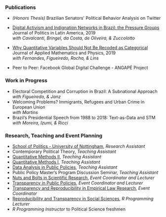 
### Publications
-  _(Honors Thesis)_ Brazilian Senators' Political Behavior Analysis on Twitter

-	[Digital Activism and Indignation Networks in Brazil: the Pressure Groups](https://journals.sagepub.com/doi/pdf/10.1177/1866802X19840455)<br/>
  Journal of Politics in Latin America, 2019 <br/>
  _with Cavalcanti, Bringel, da Costa, de Oliveira, & Zuccolotto_ <br/>

-	[Why Quantitative Variables Should Not Be Recoded as Categorical](https://www.scirp.org/journal/paperinformation.aspx?paperid=93794)<br/>
  Journal of Applied Mathematics and Physics, 2019 <br/>
  _with Fernandes, Figueiredo, Rocha, & Lins_ <br/>

- Peer to Peer: Facebook Global Digital Challenge - ANGAPÉ Project

### Work in Progress
-	Electoral Competition and Corruption in Brazil: A Subnational Approach <br/>
  _with Figueiredo, & Janz_
- Welcoming Problems? Immigrants, Refugees and Urban Crime in European Union <br/>
  _with Martins_
-	Brazil’s Presidential Speech from 1988 to 2018: Text-as-Data and STM <br/>
  _with Moreira, Izumi, & Ricci_

### Research, Teaching and Event Planning
- [School of Politics - University of Nottingham](https://www.nottingham.ac.uk/politics/), _Research Assistant_
-	Contemporary Political Theory, _Teaching Assistant_
  - [Quantitative Methods II](https://osf.io/vuaec/), _Teaching Assistant_
-	[Quantitative Methods I](https://osf.io/xm6b4/), _Teaching Assistant_
- [Data Analysis in Public Policies](https://osf.io/q3cdw/), _Teaching Assistant_
-	Public Policy Master’s Program Discussion Seminar, _Teaching Assistant_
-	[Nuts and Bolts in Scientific Research](https://osf.io/yjt8c/), _Event Coordinator and Lecturer_
-	[Transparency in Public Policies](https://osf.io/564nr/), _Event Coordinator and Lecturer_
-	[Transparency and Reproducibility in Empirical Law Research](https://osf.io/km67g/), _Event Coordinator_
-	[Reproducibility and Transparency in Social Sciences](https://osf.io/sncuf/), _R Programming Lecturer_
-	_R Programming Instructor_ to Political Science freshmen
